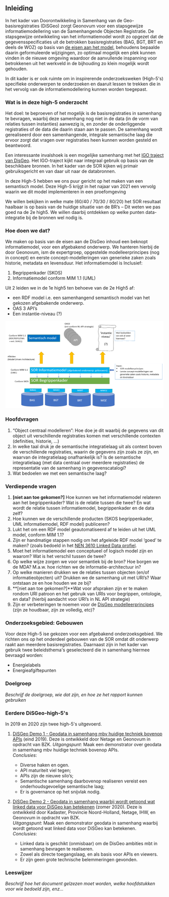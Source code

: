 ## Inleiding

In het kader van Doorontwikkeling in Samenhang van de Geo-basisregistraties (DiSGeo) zorgt Geonovum voor een stapsgewijze informatiemodellering van de Samenhangende Objecten Registratie. 
De stapsgewijze ontwikkeling van het informatiemodel wordt zo opgezet dat de gegevensspecificaties uit de betrokken basisregistraties (BAG, BGT, BRT en deels de WOZ) op basis van [de eisen aan het model](https://docs.geostandaarden.nl/disgeo/emso/), behoudens bepaalde daarin geformuleerde wijzigingen, zo optimaal mogelijk een plek kunnen vinden in de nieuwe omgeving waardoor de aanvullende inspanning voor betrokkenen uit het werkveld in de bijhouding zo klein mogelijk wordt gehouden. 

In dit kader is er ook ruimte om in inspirerende onderzoeksweken (High-5's) specifieke onderwerpen te onderzoeken en daaruit lessen te trekken die in het vervolg van de informatiemodellering kunnen worden toegepast.



### Wat is in deze high-5 onderzocht

Het doel:
te beproeven of het mogelijk is de basisregistraties in samenhang te bevragen, waarbij deze samenhang nog niet in de data (in de vorm van relaties tussen instanties) aanwezig is, en zonder de onderliggende registraties of de data die daarin staan aan te passen. De samenhang wordt gerealiseerd door een samenhangende, integrale semantische laag die ervoor zorgt dat vragen over registraties heen kunnen worden gesteld en beantwoord.

Een interessante invalshoek is een mogelijke samenhang met het [IGO traject van DisGeo](https://labs.kadaster.nl/cases/integralegebruiksoplossing). Het IGO-traject kijkt naar integraal gebruik op basis van de beschikbare bronnen. In het kader van de SOR kijken wij primair gebruiksgericht en van daar uit naar de databronnen.

In deze High-5 hebben we ons puur gericht op het maken van een semantisch model. 
Deze High-5 krijgt in het najaar van 2021 een vervolg waarin we dit model implementeren in een proefomgeving

We willen bekijken in welke mate (60/40 / 70/30 / 80/20) het SOR resultaat haalbaar is op basis van de huidige situatie van de BR’s – Dit weten we pas goed na de 2e high5. We willen daarbij ontdekken op welke punten data-integratie bij de bronnen wel nodig is.

### Hoe doen we dat?

We maken op basis van de eisen aan de DisGeo inhoud een beknopt informatiemodel, voor een afgebakend onderwerp. We hanteren hierbij de door Geonovum, ism de expertgroep, opgestelde modelleerprincipes (nog in concept) en eerste concept-modelleringen van generieke zaken zoals historie, metadata en levensduur. Het informatiemodel is Inclusief:

1. Begrippenkader (SKOS)
2. Informatiemodel conform MIM 1.1 (UML)

Uit 2 leiden we in de 1e high5 ten behoeve van de 2e High5 af:

- een RDF model i.e. een samenhangend semantisch model van het gekozen afgebakende onderwerp.
- OAS 3 API’s
- Een instantie-niveau (?)

![samenhang](media/samenhang.png)

### Hoofdvragen


1. “Object centraal modelleren”: Hoe doe je dit waarbij de gegevens van dit object uit verschillende registraties komen met verschillende contexten (definities, historie, …)
2. In welke taal druk je de semantische integratielaag uit als context boven de verschillende registraties, waarin de gegevens zijn zoals ze zijn, en waarvan de integratielaag onafhankelijk is? Is de semantische integratielaag (met data centraal over meerdere registraties) de representatie van de samenhang in gegevenscatalogi?
3. Wat bedoelen we met een semantische laag?

### Verdiepende vragen

1. **[niet aan toe gekomen?]** Hoe kunnen we het informatiemodel relateren aan het begrippenkader? Wat is de relatie tussen die twee? En wat wordt de relatie tussen informatiemodel, begrippenkader en de data zelf?
2. Hoe kunnen we de verschillende producten (SKOS begrippenkader, UML informatiemodel, RDF model) publiceren?
3. Lukt het om een RDF model geautomatiseerd af te leiden uit het UML model, conform MIM 1.1?
9. Zijn er handmatige stappen nodig om het afgeleide RDF model ‘goed’ te maken? (zoals bedoeld in het [NEN 3610 Linked Data profiel](https://docs.geostandaarden.nl/nen3610/nldp/#basisprincipes-normalisatie). 
4. Moet het informatiemodel een conceptueel of logisch model zijn en waarom? Wat is het verschil tussen de twee?
5. Op welke wijze zorgen we voor semantiek bij de bron? Hoe borgen we de MDA? M.a.w. hoe richten we de informatie-architectuur in?
6. Op welke manieren drukken we de relaties tussen objecten (en/of informatieobjecten) uit? Drukken we de samenhang uit met URI’s? Waar ontstaan ze en hoe houden we ze bij?
7.  **[niet aan toe gekomen?]**Wat voor afspraken zijn er te maken rondom URI patroon en het gebruik van URIs voor begrippen, ontologie, en data? (hierbij aandacht voor URI’s in NL API strategie)
8. Zijn er verbeteringen te noemen voor de [DisGeo modelleerprincipes](https://geonovum.github.io/disgeo-imsor/modelleerprincipes/) (zijn ze houdbaar, zijn ze volledig, etc)?



### Onderzoeksgebied: Gebouwen

Voor deze High-5 ise gekozen voor een afgebakend onderzoeksgebied. We richten ons op het onderdeel gebouwen van de SOR omdat dit onderwerp raakt aan meerdere basisregistraties.
Daarnaast zijn in het kader van gebruik twee beleidsthema's geselecteerd die in samenhang hiermee bevraagd worden:
- Energielabels
- Energieafgiftepunten 

### Doelgroep

*Beschrijf de doelgroep, wie dat zijn, en hoe ze het rapport kunnen gebruiken*

### Eerdere DiSGeo-high-5's 

In 2019 en 2020 zijn twee high-5's uitgevoerd. 

1. [DiSGeo Demo 1 - Geodata in samenhang mbv huidige techniek bovenop APIs](https://docs.geostandaarden.nl/disgeo/dll/) (eind 2019). Deze is ontwikkeld door Netage en Geonovum in opdracht van BZK. 
    *Uitgangspunt*: Maak een demonstrator over geodata in samenhang mbv huidige techniek bovenop APIs.  
    *Conclusies*: 
    - Diverse haken en ogen. 
    - API maturiteit viel tegen; 
    - APIs zijn de nieuwe silo’s; 
    - Semantische samenhang daarbovenop realiseren vereist een onderhoudsgevoelige semantische laag; 
    - Er is governance op het snijvlak nodig.


2. [DiSGeo Demo 2 - Geodata in samenhang waarbij wordt getoond wat linked data voor DiSGeo kan betekenen](https://docs.geostandaarden.nl/disgeo/dll2/) (zomer 2020). Deze is ontwikkeld door Kadaster, Provincie Noord-Holland, Netage, IHW, en Geonovum in opdracht van BZK.  
    *Uitgangspunt*: Maak een demonstrator geodata in samenhang waarbij wordt getoond wat linked data voor DiSGeo kan betekenen.  
    *Conclusies*: 
    - Linked data is geschikt (onmisbaar) om de DisGeo ambities mbt in samenhang bevragen te realiseren. 
    - Zowel als directe toegangslaag, en als basis voor APIs en viewers. 
    - Er zijn geen grote technische belemmeringen gevonden. 

### Leeswijzer

*Beschrijf hoe het document gelzezen moet worden, welke hoofdstukken voor wie bedoeld zijn, enz...*
